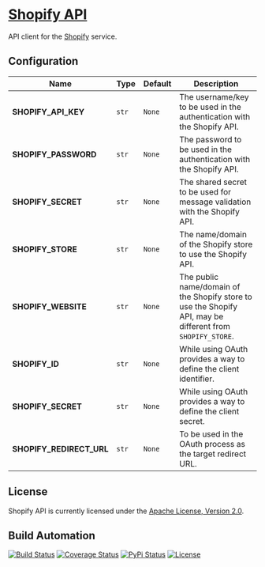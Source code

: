 # [Shopify API](http://shopify-api.hive.pt)

API client for the [Shopify](https://www.shopify.com) service.

## Configuration

| Name | Type | Default | Description |
| ----- | ----- | ----- | ----- |
| **SHOPIFY_API_KEY** | `str` | `None` | The username/key to be used in the authentication with the Shopify API. |
| **SHOPIFY_PASSWORD** | `str` | `None` | The password to be used in the authentication with the Shopify API. |
| **SHOPIFY_SECRET** | `str` | `None` | The shared secret to be used for message validation with the Shopify API. |
| **SHOPIFY_STORE** | `str` | `None` | The name/domain of the Shopify store to use the Shopify API. |
| **SHOPIFY_WEBSITE** | `str` | `None` | The public name/domain of the Shopify store to use the Shopify API, may be different from `SHOPIFY_STORE`. |
| **SHOPIFY_ID** | `str` | `None` | While using OAuth provides a way to define the client identifier. |
| **SHOPIFY_SECRET** | `str` | `None` | While using OAuth provides a way to define the client secret. |
| **SHOPIFY_REDIRECT_URL** | `str` | `None` | To be used in the OAuth process as the target redirect URL. |

## License

Shopify API is currently licensed under the [Apache License, Version 2.0](http://www.apache.org/licenses/).

## Build Automation

[![Build Status](https://travis-ci.com/hivesolutions/shopify_api.svg?branch=master)](https://travis-ci.com/hivesolutions/shopify_api)
[![Coverage Status](https://coveralls.io/repos/hivesolutions/shopify_api/badge.svg?branch=master)](https://coveralls.io/r/hivesolutions/shopify_api?branch=master)
[![PyPi Status](https://img.shields.io/pypi/v/shopify_api.svg)](https://pypi.python.org/pypi/shopify_api)
[![License](https://img.shields.io/badge/license-Apache%202.0-blue.svg)](https://www.apache.org/licenses/)
